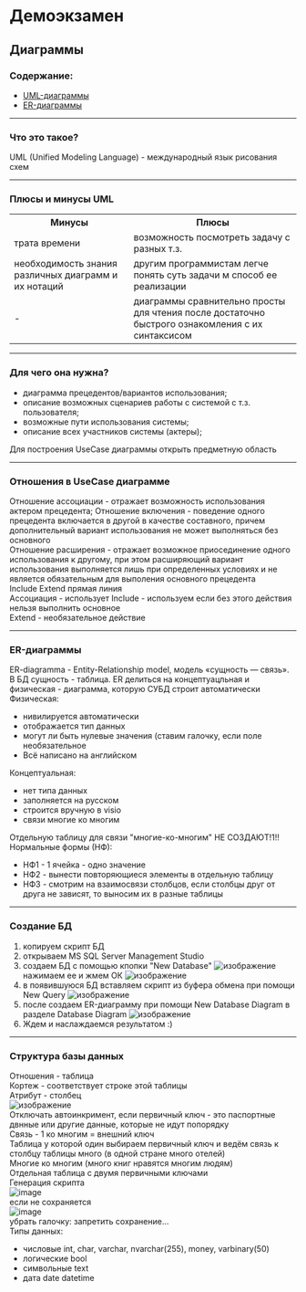 # Демоэкзамен
## Диаграммы
### Содержание:
- [UML-диаграммы](https://github.com/sanyagribanov/7sem/blob/main/Demoekzamen/lektsiya.md#что-это-такое)
- [ER-диаграммы](https://github.com/sanyagribanov/7sem/blob/main/Demoekzamen/lektsiya.md#ER-диаграммы)

---
### Что это такое?
UML (Unified Modeling Language) - международный язык рисования схем<br>

---
### Плюсы и минусы UML
<table>
<tr>
<th>Минусы</th>
<th>Плюсы</th>
</tr>
<tr>
<td>трата времени</td>
<td>возможность посмотреть задачу с разных т.з. </td>
</tr>
<tr>
<td>необходимость знания различных диаграмм и их нотаций</td>
<td>другим программистам легче понять суть задачи м способ ее реализации</td>
</tr>
<tr>
<td> - </td>
<td>диаграммы сравнительно просты для чтения после достаточно быстрого ознакомления с их синтаксисом</td>
</tr>
</table>

---
### Для чего она нужна?
- диаграмма прецедентов/вариантов использования;
- описание возможных сценариев работы с системой с т.з. пользователя;
- возможные пути использования системы;
- описание всех участников системы (актеры);

Для построения UseCase диаграммы открыть предметную область

---
### Отношения в UseCase диаграмме
Отношение ассоциации - отражает возможность использования актером прецедента;
Отношение включения - поведение одного прецедента включается в другой в качестве составного, причем дополнительный вариант использования не может выполняться без основного<br>
Отношение расширения - отражает возможное приосединение одного использования к другому, при этом расширяющий вариант использования выполняется лишь при определенных условиях и не является обязательным для выполения основного прецедента<br>
Include Extend прямая линия<br>
Ассоциация - использует Include - используем если без этого действия нельзя выполнить основное<br>
Extend - необязательное действие<br>

---
### ER-диаграммы
ER-diagramma - Entity-Relationship model, модель «сущность — связь». В БД сущность - таблица.
ER делиться на концептуацльная и физическая - диаграмма, которую СУБД строит автоматически
Физическая:
  * нивилируется автоматически
  * отображается тип данных
  * могут ли быть нулевые значения (ставим галочку, если поле необязательное
  * Всё написано на английском

Концептуальная:
  * нет типа данных
  * заполняется на русском
  * строится вручную в visio
  * связи многие ко многим
  
Отдельную таблицу для связи "многие-ко-многим" НЕ СОЗДАЮТ!1!!<br>
Нормальные формы (НФ):
* НФ1 - 1 ячейка - одно значение
* НФ2 - вынести повторяющиеся элементы в отдельную таблицу
* НФ3 - смотрим на взаимосвязи столбцов, если столбцы друг от друга не зависят, то выносим их в разные таблицы

---
### Cоздание БД
1) копируем скрипт БД
2) открываем MS SQL Server Management Studio
3) создаем БД с помощью кпопки "New Database"
![изображение](https://user-images.githubusercontent.com/86486142/189850269-28b022dc-ced6-416e-bc44-9076cfd3f8c5.png)
нажимаем ее и жмем ОК
![изображение](https://user-images.githubusercontent.com/86486142/189850594-3d7764f4-ad65-4936-8f77-bdebed8fd852.png)
4) в появившуюся БД вставляем скрипт из буфера обмена при помощи New Query
![изображение](https://user-images.githubusercontent.com/86486142/189851001-ea512d98-e827-4a1e-b276-224dd677282e.png)
5) после создаем ER-диаграмму при помощи New Database Diagram в разделе Database Diagram
![изображение](https://user-images.githubusercontent.com/86486142/189851450-d6c512d1-1980-4d9b-9045-cbad40120c6a.png)
6) Ждем и наслаждаемся результатом :)

---
### Структура базы данных
Отношения - таблица<br>
Кортеж - соответствует строке этой таблицы<br>
Атрибут - столбец<br>
![изображение](https://user-images.githubusercontent.com/86486142/189946486-b179d61c-2ef8-499c-b0ed-6be3d61b53c6.png)<br>
Отключать автоинкримент, если первичный ключ - это паспортные двнные или другие данные, которые не идут попорядку<br>
Связь - 1 ко многим = внешний ключ<br>
Таблица у которой один выбираем первичный ключ и ведём связь к столбцу таблицы много (в одной стране много отелей)<br>
Многие ко многим (много книг нравятся многим людям)<br>
Отдельная таблица с двумя первичными ключами<br>
Генерация скрипта<br>
![image](https://user-images.githubusercontent.com/90381005/189865740-ef8d7f44-e9f1-4c48-b2cb-6f06d59fd966.png)<br>
если не сохраняется<br>
![image](https://user-images.githubusercontent.com/90381005/189873578-90d6bab2-5b65-4ce1-9413-e479fc371032.png)<br>
убрать галочку: запретить сохранение...<br>
Типы данных:
- числовые int, char, varchar, nvarchar(255), money, varbinary(50)
- логические bool
- символьные text
- дата date datetime
